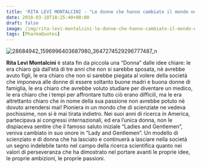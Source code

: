 ```yaml
---
title: 'RITA LEVI MONTALCINI - "Le donne che hanno cambiato il mondo non hanno mai avuto bisogno di dimostrare nulla, se non la loro intelligenza"'
date: 2018-03-10T18:25:40+00:00
draft: false
image: /img/rita-levi-montalcini-le-donne-che-hanno-cambiato-il-mondo-non-hanno-mai-avuto-bisogno-di-dimostrare-nulla-se-non-la-loro-intelligenza.md/28684942_1596996403687980_3647274529296777487_n3.jpg
tags: [PharmaQuotes]
---
```


![28684942_1596996403687980_3647274529296777487_n](/img/rita-levi-montalcini-le-donne-che-hanno-cambiato-il-mondo-non-hanno-mai-avuto-bisogno-di-dimostrare-nulla-se-non-la-loro-intelligenza.md/28684942_1596996403687980_3647274529296777487_n3.jpg)

**Rita Levi Montalcini** è stata fin da piccola una “Donna” dalle idee chiare: le era chiaro già dall’età di tre anni che non si sarebbe sposata, nè avrebbe avuto figli, le era chiaro che non si sarebbe piegata al volere della società che imponeva alle donne di essere soltanto buone madri e buona donne di famiglia, le era chiaro che avrebbe voluto studiare per diventare un medico, le era chiaro che i tempi per affrontare tutto ciò erano difficili, ma le era altrettanto chiaro che in nome della sua passione non avrebbe potuto nè dovuto arrendersi mai! Pioniera in un mondo che di scienziate ne vedeva pochissime, non si è mai tirata indietro. Nei suoi anni di ricerca in America, partecipava ai congressi internazionali, ed era l’unica donna, non le dispiaceva sentire che il famoso saluto iniziale “Ladies and Gentlemen”, veniva cambiato in suo onore in “Lady and Gentlemen”. Un modello di scienziato e di donna che ha lasciato e continuerà a lasciare nella società un segno indelebile tanto nel campo della ricerca scientifica quanto nei valori di perseveranza che ha dimostrato nel portare avanti le proprie idee, le proprie ambizioni, le proprie passioni.
